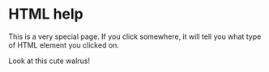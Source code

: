 # HTML help
This is a very special page. If you click somewhere, it will tell you what type of HTML element you clicked on.

Look at this cute walrus!
